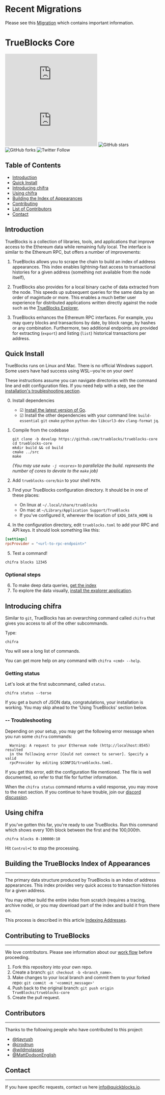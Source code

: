 # Recent Migrations

Please see this [Migration](https://github.com/TrueBlocks/trueblocks-core/blob/develop/src/other/migrations/README-0.14.0.md) which contains important information.

# TrueBlocks Core

![GitHub repo size](https://img.shields.io/github/repo-size/scottydocs/README-template.md)
![GitHub contributors](https://img.shields.io/github/contributors/scottydocs/README-template.md)
![GitHub stars](https://img.shields.io/github/stars/TrueBlocks/trueblocks-core?style%3Dsocial)
![GitHub forks](https://img.shields.io/github/forks/TrueBlocks/trueblocks-core?style=social)
![Twitter Follow](https://img.shields.io/twitter/follow/trueblocks?style=social)

## Table of Contents
  - [Introduction](#introduction)
  - [Quick Install](#quick-install)
  - [Introducing chifra](#introducing-chifra)
  - [Using chifra](#using-chifra)
  - [Building the Index of Appearances](#building-the-trueblocks-index-of-appearances)
  - [Contributing](#contributing-to-trueblocks)
  - [List of Contributors](#contributors)
  - [Contact](#contact)

## Introduction

TrueBlocks is a collection of libraries, tools, and applications that improve access to the Ethereum data while remaining fully local. The interface is similar to the Ethereum RPC, but offers a number of improvements:

1) TrueBlocks allows you to scrape the chain to build an index of address appearances. This index enables lightning-fast access to transactional histories for a given address (something not available from the node itself),

2) TrueBlocks also provides for a local binary cache of data extracted from the node. This speeds up subsequent queries for the same data by an order of magintude or more. This enables a much better user experience for distributed applications written directly against the node such as the [TrueBlocks Explorer](https://github.com/TrueBlocks/trueblocks-explorer),

3) TrueBlocks enhances the Ethereum RPC interfaces. For example, you may query blocks and transactions by date, by block range, by hashes or any combination. Furthermore, two additional endpoints are provided for extracting (`export`) and listing (`list`) historical transactions per address.

## Quick Install

TrueBlocks runs on Linux and Mac. There is no official Windows support.
Some users have had success using WSL─you're on your own!

These instructions assume you can navigate directories with the command line
and edit configuration files.
If you need help with a step, see the [installation's troubleshooting section](https://trueblocks.io/docs/prologue/installing-trueblocks/#troubleshooting).

0. Install dependencies
    - &#9745; [Install the latest version of Go](https://golang.org/doc/install).
    - &#9745; Install the other dependencies with your command line: `build-essential` `git` `cmake` `python` `python-dev` `libcurl3-dev` `clang-format` `jq`.

1. Compile from the codebase
    ```shell
    git clone -b develop https://github.com/trueblocks/trueblocks-core
    cd trueblocks-core
    mkdir build && cd build
    cmake ../src
    make
    ```
    _(You may use `make -j <ncores>` to parallelize the build. <ncores> represents the number of cores to devote to the `make` job)_

2. Add `trueblocks-core/bin` to your shell `PATH`.

3. Find your TrueBlocks configuration directory. It should be in one of these places:

    * On linux at `~/.local/share/trueblocks`
    * On mac at `~/Library/Application Support/TrueBlocks`
    * If you've configured it, wherever the location of `$XDG_DATA_HOME` is

4. In the configuration directory, edit `trueblocks.toml` to add your RPC and API keys. It should look something like this:
```toml
[settings]
rpcProvider = "<url-to-rpc-endpoint>"
```

5. Test a command!
```shell
chifra blocks 12345
```
### Optional steps

6. To make deep data queries, [get the index](https://trueblocks.io/docs/prologue/how-can-i-get-the-index/)
7. To explore the data visually, [install the explorer application](https://trueblocks.io/docs/prologue/install-explorer/).

## Introducing chifra

Similar to `git`, TrueBlocks has an overarching command called `chifra` that gives you access to all of the other subcommands.

Type:

```shell
chifra
```

You will see a long list of commands.

You can get more help on any command with `chifra <cmd> --help`.

### Getting status

Let's look at the first subcommand, called `status`.

```shell
chifra status --terse
```

If you get a bunch of JSON data, congratulations, your installation is working. You may skip ahead to the 'Using TrueBlocks' section below.

### -- Troubleshooting

Depending on your setup, you may get the following error message when you run some `chifra` commands:

```shell
  Warning: A request to your Ethereum node (http://localhost:8545) resulted
  in the following error [Could not connect to server]. Specify a valid
  rpcProvider by editing $CONFIG/trueblocks.toml.
```

If you get this error, edit the configuration file mentioned. The file is well documented, so refer to that file for further information.

When the `chifra status` command returns a valid response, you may move to the next section. If
you continue to have trouble, join our [discord discussion](https://discord.gg/kAFcZH2x7K).

## Using chifra

If you've gotten this far, you're ready to use TrueBlocks. Run this command which shows every 10th block between the first and the 100,000th.

```shell
chifra blocks 0-100000:10
```

Hit `Control+C` to stop the processing.

## Building the TrueBlocks Index of Appearances

---

The primary data structure produced by TrueBlocks is an index of address appearances. This index provides very quick access to transaction histories for a given address.

You may either build the entire index from scratch (requires a tracing, archive node), or you may download part of the index and build it from there on.

This process is described in this article [Indexing Addresses](https://trueblocks.io/docs/prologue/how-can-i-get-the-index/).

## Contributing to TrueBlocks

---
We love contributors. Please see information about our [work flow](./docs/BRANCHING.md) before proceeding.

1. Fork this repository into your own repo.
2. Create a branch: `git checkout -b <branch_name>`.
3. Make changes to your local branch and commit them to your forked repo: `git commit -m '<commit_message>'`
4. Push back to the original branch: `git push origin TrueBlocks/trueblocks-core`
5. Create the pull request.

## Contributors

---
Thanks to the following people who have contributed to this project:

* [@tjayrush](https://github.com/tjayrush)
* [@crodnun](https://github.com/crodnun)
* [@wildmolasses](https://github.com/wildmolasses)
* [@MattDodsonEnglish](https://github.com/MattDodsonEnglish)

## Contact

---
If you have specific requests, contact us here <info@quickblocks.io>.
